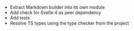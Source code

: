 - Extract Markdown builder into its own module
- Add check for Svelte 4 as peer dependency
- Add tests
- Resolve TS types using the type checker from the project
